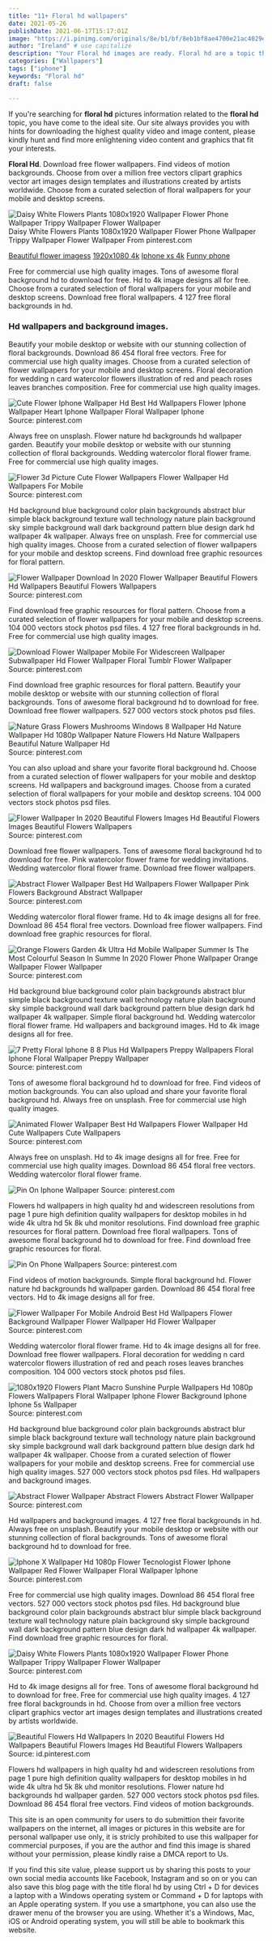```yaml
---
title: "11+ Floral hd wallpapers"
date: 2021-05-26
publishDate: 2021-06-17T15:17:01Z
image: "https://i.pinimg.com/originals/8e/b1/bf/8eb1bf8ae4700e21ac4029eeb06f0738.jpg"
author: "Ireland" # use capitalize
description: "Your Floral hd images are ready. Floral hd are a topic that is being searched for and liked by netizens today. You can Download the Floral hd files here. Find and Download all free vectors."
categories: ["Wallpapers"]
tags: ["iphone"]
keywords: "Floral hd"
draft: false

---
```


If you're searching for **floral hd** pictures information related to the **floral hd** topic, you have come to the ideal  site.  Our site always  provides you with  hints  for downloading  the highest  quality video and image  content, please kindly hunt and find more enlightening video content and graphics  that fit your interests.

**Floral Hd**. Download free flower wallpapers. Find videos of motion backgrounds. Choose from over a million free vectors clipart graphics vector art images design templates and illustrations created by artists worldwide. Choose from a curated selection of floral wallpapers for your mobile and desktop screens.

![Daisy White Flowers Plants 1080x1920 Wallpaper Flower Phone Wallpaper Trippy Wallpaper Flower Wallpaper](https://i.pinimg.com/originals/7c/63/71/7c637107de0e9f591796e475530107bc.jpg "Daisy White Flowers Plants 1080x1920 Wallpaper Flower Phone Wallpaper Trippy Wallpaper Flower Wallpaper")
Daisy White Flowers Plants 1080x1920 Wallpaper Flower Phone Wallpaper Trippy Wallpaper Flower Wallpaper From pinterest.com

[Beautiful flower imagess](/beautiful-flower-imagess/)
[1920x1080 4k](/1920x1080-4k/)
[Iphone xs 4k](/iphone-xs-4k/)
[Funny phone](/funny-phone/)

Free for commercial use high quality images. Tons of awesome floral background hd to download for free. Hd to 4k image designs all for free. Choose from a curated selection of floral wallpapers for your mobile and desktop screens. Download free floral wallpapers. 4 127 free floral backgrounds in hd.

### Hd wallpapers and background images.

Beautify your mobile desktop or website with our stunning collection of floral backgrounds. Download 86 454 floral free vectors. Free for commercial use high quality images. Choose from a curated selection of flower wallpapers for your mobile and desktop screens. Floral decoration for wedding n card watercolor flowers illustration of red and peach roses leaves branches composition. Free for commercial use high quality images.


![Cute Flower Iphone Wallpaper Hd Best Hd Wallpapers Flower Iphone Wallpaper Heart Iphone Wallpaper Floral Wallpaper Iphone](https://i.pinimg.com/originals/36/e1/e2/36e1e2e1faaecbcd3d7af1921fb06abb.jpg "Cute Flower Iphone Wallpaper Hd Best Hd Wallpapers Flower Iphone Wallpaper Heart Iphone Wallpaper Floral Wallpaper Iphone")
Source: pinterest.com

Always free on unsplash. Flower nature hd backgrounds hd wallpaper garden. Beautify your mobile desktop or website with our stunning collection of floral backgrounds. Wedding watercolor floral flower frame. Free for commercial use high quality images.

![Flower 3d Picture Cute Flower Wallpapers Flower Wallpaper Hd Wallpapers For Mobile](https://i.pinimg.com/originals/6b/87/27/6b8727afcc5c2cfb89e145f359602ed0.jpg "Flower 3d Picture Cute Flower Wallpapers Flower Wallpaper Hd Wallpapers For Mobile")
Source: pinterest.com

Hd background blue background color plain backgrounds abstract blur simple black background texture wall technology nature plain background sky simple background wall dark background pattern blue design dark hd wallpaper 4k wallpaper. Always free on unsplash. Free for commercial use high quality images. Choose from a curated selection of flower wallpapers for your mobile and desktop screens. Find download free graphic resources for floral pattern.

![Flower Wallpaper Download In 2020 Flower Wallpaper Beautiful Flowers Hd Wallpapers Beautiful Flowers Wallpapers](https://i.pinimg.com/originals/3d/28/76/3d287639068d550d71fdb1bb617e761d.jpg "Flower Wallpaper Download In 2020 Flower Wallpaper Beautiful Flowers Hd Wallpapers Beautiful Flowers Wallpapers")
Source: pinterest.com

Find download free graphic resources for floral pattern. Choose from a curated selection of flower wallpapers for your mobile and desktop screens. 104 000 vectors stock photos psd files. 4 127 free floral backgrounds in hd. Free for commercial use high quality images.

![Download Flower Wallpaper Mobile For Widescreen Wallpaper Subwallpaper Hd Flower Wallpaper Floral Tumblr Flower Wallpaper](https://i.pinimg.com/originals/33/b6/5a/33b65a7529f0bd4a779288277dedbf9e.jpg "Download Flower Wallpaper Mobile For Widescreen Wallpaper Subwallpaper Hd Flower Wallpaper Floral Tumblr Flower Wallpaper")
Source: pinterest.com

Find download free graphic resources for floral pattern. Beautify your mobile desktop or website with our stunning collection of floral backgrounds. Tons of awesome floral background hd to download for free. Download free flower wallpapers. 527 000 vectors stock photos psd files.

![Nature Grass Flowers Mushrooms Windows 8 Wallpaper Hd Nature Wallpaper Hd 1080p Wallpaper Nature Flowers Hd Nature Wallpapers Beautiful Nature Wallpaper Hd](https://i.pinimg.com/originals/1a/b0/89/1ab089aaf438547bc56b14d3e597807d.jpg "Nature Grass Flowers Mushrooms Windows 8 Wallpaper Hd Nature Wallpaper Hd 1080p Wallpaper Nature Flowers Hd Nature Wallpapers Beautiful Nature Wallpaper Hd")
Source: pinterest.com

You can also upload and share your favorite floral background hd. Choose from a curated selection of flower wallpapers for your mobile and desktop screens. Hd wallpapers and background images. Choose from a curated selection of floral wallpapers for your mobile and desktop screens. 104 000 vectors stock photos psd files.

![Flower Wallpaper In 2020 Beautiful Flowers Images Hd Beautiful Flowers Images Beautiful Flowers Wallpapers](https://i.pinimg.com/originals/d8/59/a7/d859a752b4ecda9a42164affc162d0a4.jpg "Flower Wallpaper In 2020 Beautiful Flowers Images Hd Beautiful Flowers Images Beautiful Flowers Wallpapers")
Source: pinterest.com

Download free flower wallpapers. Tons of awesome floral background hd to download for free. Pink watercolor flower frame for wedding invitations. Wedding watercolor floral flower frame. Download free flower wallpapers.

![Abstract Flower Wallpaper Best Hd Wallpapers Flower Wallpaper Pink Flowers Background Abstract Wallpaper](https://i.pinimg.com/originals/9e/e6/26/9ee626cc78e3ff9bce1d195bae27815a.jpg "Abstract Flower Wallpaper Best Hd Wallpapers Flower Wallpaper Pink Flowers Background Abstract Wallpaper")
Source: pinterest.com

Wedding watercolor floral flower frame. Hd to 4k image designs all for free. Download 86 454 floral free vectors. Download free flower wallpapers. Find download free graphic resources for floral.

![Orange Flowers Garden 4k Ultra Hd Mobile Wallpaper Summer Is The Most Colourful Season In Summe In 2020 Flower Phone Wallpaper Orange Wallpaper Flower Wallpaper](https://i.pinimg.com/originals/a2/b4/6d/a2b46d45a76f36cf0725bd49860643f2.jpg "Orange Flowers Garden 4k Ultra Hd Mobile Wallpaper Summer Is The Most Colourful Season In Summe In 2020 Flower Phone Wallpaper Orange Wallpaper Flower Wallpaper")
Source: pinterest.com

Hd background blue background color plain backgrounds abstract blur simple black background texture wall technology nature plain background sky simple background wall dark background pattern blue design dark hd wallpaper 4k wallpaper. Simple floral background hd. Wedding watercolor floral flower frame. Hd wallpapers and background images. Hd to 4k image designs all for free.

![7 Pretty Floral Iphone 8 8 Plus Hd Wallpapers Preppy Wallpapers Floral Iphone Floral Wallpaper Preppy Wallpaper](https://i.pinimg.com/originals/4c/bf/8a/4cbf8ad7dc4a74c7d930ea3f9d7292f7.jpg "7 Pretty Floral Iphone 8 8 Plus Hd Wallpapers Preppy Wallpapers Floral Iphone Floral Wallpaper Preppy Wallpaper")
Source: pinterest.com

Tons of awesome floral background hd to download for free. Find videos of motion backgrounds. You can also upload and share your favorite floral background hd. Always free on unsplash. Free for commercial use high quality images.

![Animated Flower Wallpaper Best Hd Wallpapers Flower Wallpaper Hd Cute Wallpapers Cute Wallpapers](https://i.pinimg.com/originals/a4/5e/b2/a45eb2ae4b83d4405f8ee62cdf8804a2.jpg "Animated Flower Wallpaper Best Hd Wallpapers Flower Wallpaper Hd Cute Wallpapers Cute Wallpapers")
Source: pinterest.com

Always free on unsplash. Hd to 4k image designs all for free. Free for commercial use high quality images. Download 86 454 floral free vectors. Wedding watercolor floral flower frame.

![Pin On Iphone Wallpaper](https://i.pinimg.com/originals/d4/e9/16/d4e916fa39a8720663acd48945ee959c.png "Pin On Iphone Wallpaper")
Source: pinterest.com

Flowers hd wallpapers in high quality hd and widescreen resolutions from page 1 pure high definition quality wallpapers for desktop mobiles in hd wide 4k ultra hd 5k 8k uhd monitor resolutions. Find download free graphic resources for floral pattern. Download free floral wallpapers. Tons of awesome floral background hd to download for free. Find download free graphic resources for floral.

![Pin On Phone Wallpapers](https://i.pinimg.com/originals/ac/68/e3/ac68e344347c6c8c65e0bf5c76c77333.jpg "Pin On Phone Wallpapers")
Source: pinterest.com

Find videos of motion backgrounds. Simple floral background hd. Flower nature hd backgrounds hd wallpaper garden. Download 86 454 floral free vectors. Hd to 4k image designs all for free.

![Flower Wallpaper For Mobile Android Best Hd Wallpapers Flower Background Wallpaper Flower Wallpaper Hd Flower Wallpaper](https://i.pinimg.com/originals/41/d1/6a/41d16aec7eeb76c588935c391401144b.jpg "Flower Wallpaper For Mobile Android Best Hd Wallpapers Flower Background Wallpaper Flower Wallpaper Hd Flower Wallpaper")
Source: pinterest.com

Wedding watercolor floral flower frame. Hd to 4k image designs all for free. Download free flower wallpapers. Floral decoration for wedding n card watercolor flowers illustration of red and peach roses leaves branches composition. 104 000 vectors stock photos psd files.

![1080x1920 Flowers Plant Macro Sunshine Purple Wallpapers Hd 1080p Flowers Wallpapers Floral Wallpaper Iphone Flower Background Iphone Iphone 5s Wallpaper](https://i.pinimg.com/originals/15/6c/af/156cafd2da35be2657ecddf647ac53d1.jpg "1080x1920 Flowers Plant Macro Sunshine Purple Wallpapers Hd 1080p Flowers Wallpapers Floral Wallpaper Iphone Flower Background Iphone Iphone 5s Wallpaper")
Source: pinterest.com

Hd background blue background color plain backgrounds abstract blur simple black background texture wall technology nature plain background sky simple background wall dark background pattern blue design dark hd wallpaper 4k wallpaper. Choose from a curated selection of flower wallpapers for your mobile and desktop screens. Free for commercial use high quality images. 527 000 vectors stock photos psd files. Hd wallpapers and background images.

![Abstract Flower Wallpaper Abstract Flowers Abstract Flower Wallpaper](https://i.pinimg.com/originals/f9/88/54/f9885406201ccb6c9943d57a1a6b13b4.jpg "Abstract Flower Wallpaper Abstract Flowers Abstract Flower Wallpaper")
Source: pinterest.com

Hd wallpapers and background images. 4 127 free floral backgrounds in hd. Always free on unsplash. Beautify your mobile desktop or website with our stunning collection of floral backgrounds. Tons of awesome floral background hd to download for free.

![Iphone X Wallpaper Hd 1080p Flower Tecnologist Flower Iphone Wallpaper Red Flower Wallpaper Floral Wallpaper Iphone](https://i.pinimg.com/originals/bc/94/d6/bc94d6a1bf0e1fc921bd7a833a1764fd.jpg "Iphone X Wallpaper Hd 1080p Flower Tecnologist Flower Iphone Wallpaper Red Flower Wallpaper Floral Wallpaper Iphone")
Source: pinterest.com

Free for commercial use high quality images. Download 86 454 floral free vectors. 527 000 vectors stock photos psd files. Hd background blue background color plain backgrounds abstract blur simple black background texture wall technology nature plain background sky simple background wall dark background pattern blue design dark hd wallpaper 4k wallpaper. Find download free graphic resources for floral.

![Daisy White Flowers Plants 1080x1920 Wallpaper Flower Phone Wallpaper Trippy Wallpaper Flower Wallpaper](https://i.pinimg.com/originals/7c/63/71/7c637107de0e9f591796e475530107bc.jpg "Daisy White Flowers Plants 1080x1920 Wallpaper Flower Phone Wallpaper Trippy Wallpaper Flower Wallpaper")
Source: pinterest.com

Hd to 4k image designs all for free. Tons of awesome floral background hd to download for free. Free for commercial use high quality images. 4 127 free floral backgrounds in hd. Choose from over a million free vectors clipart graphics vector art images design templates and illustrations created by artists worldwide.

![Beautiful Flowers Hd Wallpapers In 2020 Beautiful Flowers Hd Wallpapers Beautiful Flowers Images Hd Beautiful Flowers Wallpapers](https://i.pinimg.com/originals/8e/b1/bf/8eb1bf8ae4700e21ac4029eeb06f0738.jpg "Beautiful Flowers Hd Wallpapers In 2020 Beautiful Flowers Hd Wallpapers Beautiful Flowers Images Hd Beautiful Flowers Wallpapers")
Source: id.pinterest.com

Flowers hd wallpapers in high quality hd and widescreen resolutions from page 1 pure high definition quality wallpapers for desktop mobiles in hd wide 4k ultra hd 5k 8k uhd monitor resolutions. Flower nature hd backgrounds hd wallpaper garden. 527 000 vectors stock photos psd files. Download 86 454 floral free vectors. Find videos of motion backgrounds.

This site is an open community for users to do submittion their favorite wallpapers on the internet, all images or pictures in this website are for personal wallpaper use only, it is stricly prohibited to use this wallpaper for commercial purposes, if you are the author and find this image is shared without your permission, please kindly raise a DMCA report to Us.

If you find this site value, please support us by sharing this posts to your own social media accounts like Facebook, Instagram and so on or you can also save this blog page with the title floral hd by using Ctrl + D for devices a laptop with a Windows operating system or Command + D for laptops with an Apple operating system. If you use a smartphone, you can also use the drawer menu of the browser you are using. Whether it's a Windows, Mac, iOS or Android operating system, you will still be able to bookmark this website.
